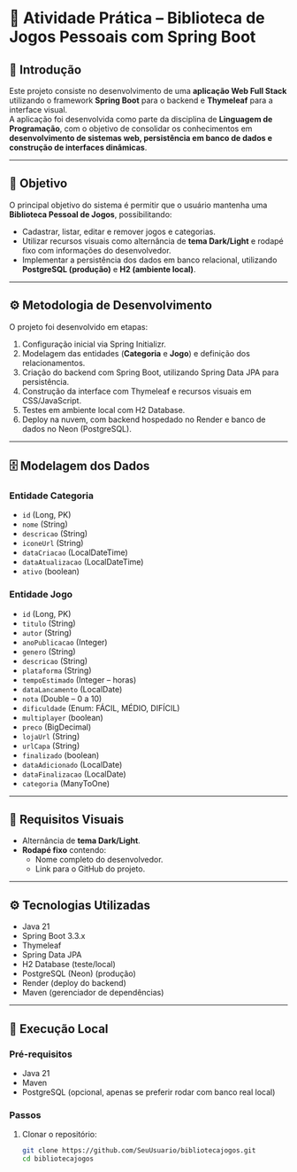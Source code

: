 # 📝 Atividade Prática – Biblioteca de Jogos Pessoais com Spring Boot

## 📖 Introdução
Este projeto consiste no desenvolvimento de uma **aplicação Web Full Stack** utilizando o framework **Spring Boot** para o backend e **Thymeleaf** para a interface visual.  
A aplicação foi desenvolvida como parte da disciplina de **Linguagem de Programação**, com o objetivo de consolidar os conhecimentos em **desenvolvimento de sistemas web, persistência em banco de dados e construção de interfaces dinâmicas**.

---

## 🎯 Objetivo
O principal objetivo do sistema é permitir que o usuário mantenha uma **Biblioteca Pessoal de Jogos**, possibilitando:

- Cadastrar, listar, editar e remover jogos e categorias.  
- Utilizar recursos visuais como alternância de **tema Dark/Light** e rodapé fixo com informações do desenvolvedor.  
- Implementar a persistência dos dados em banco relacional, utilizando **PostgreSQL (produção)** e **H2 (ambiente local)**.  

---

## ⚙️ Metodologia de Desenvolvimento
O projeto foi desenvolvido em etapas:

1. Configuração inicial via Spring Initializr.  
2. Modelagem das entidades (**Categoria** e **Jogo**) e definição dos relacionamentos.  
3. Criação do backend com Spring Boot, utilizando Spring Data JPA para persistência.  
4. Construção da interface com Thymeleaf e recursos visuais em CSS/JavaScript.  
5. Testes em ambiente local com H2 Database.  
6. Deploy na nuvem, com backend hospedado no Render e banco de dados no Neon (PostgreSQL).  

---

## 🗄️ Modelagem dos Dados

### Entidade **Categoria**
- `id` (Long, PK)  
- `nome` (String)  
- `descricao` (String)  
- `iconeUrl` (String)  
- `dataCriacao` (LocalDateTime)  
- `dataAtualizacao` (LocalDateTime)  
- `ativo` (boolean)  

### Entidade **Jogo**
- `id` (Long, PK)  
- `titulo` (String)  
- `autor` (String)  
- `anoPublicacao` (Integer)  
- `genero` (String)  
- `descricao` (String)  
- `plataforma` (String)  
- `tempoEstimado` (Integer – horas)  
- `dataLancamento` (LocalDate)  
- `nota` (Double – 0 a 10)  
- `dificuldade` (Enum: FÁCIL, MÉDIO, DIFÍCIL)  
- `multiplayer` (boolean)  
- `preco` (BigDecimal)  
- `lojaUrl` (String)  
- `urlCapa` (String)  
- `finalizado` (boolean)  
- `dataAdicionado` (LocalDate)  
- `dataFinalizacao` (LocalDate)  
- `categoria` (ManyToOne)  

---

## 🎨 Requisitos Visuais
- Alternância de **tema Dark/Light**.  
- **Rodapé fixo** contendo:  
  - Nome completo do desenvolvedor.  
  - Link para o GitHub do projeto.  

---

## ⚙️ Tecnologias Utilizadas
- Java 21  
- Spring Boot 3.3.x  
- Thymeleaf  
- Spring Data JPA  
- H2 Database (teste/local)  
- PostgreSQL (Neon) (produção)  
- Render (deploy do backend)  
- Maven (gerenciador de dependências)  

---

## 🚀 Execução Local

### Pré-requisitos
- Java 21  
- Maven  
- PostgreSQL (opcional, apenas se preferir rodar com banco real local)  

### Passos
1. Clonar o repositório:
   ```bash
   git clone https://github.com/SeuUsuario/bibliotecajogos.git
   cd bibliotecajogos
